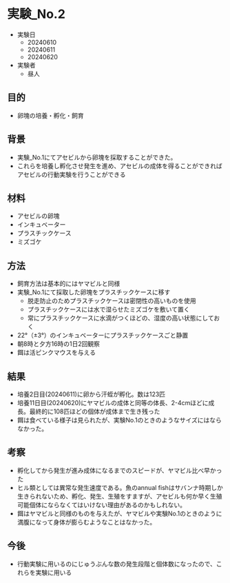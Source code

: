 # 実験_No.2
- 実験日
    - 20240610
    - 20240611
    - 20240620
- 実験者
    - 昼人
## 目的
- 卵塊の培養・孵化・飼育
## 背景
- 実験_No.1にてアセビルから卵塊を採取することができた。
- これらを培養し孵化させ発生を進め、アセビルの成体を得ることができればアセビルの行動実験を行うことができる
## 材料
- アセビルの卵塊
- インキュベーター
- プラスチックケース
- ミズゴケ
## 方法
- 飼育方法は基本的にはヤマビルと同様
- 実験_No.1にて採取した卵塊をプラスチックケースに移す
    - 脱走防止のためプラスチックケースは密閉性の高いものを使用
    - プラスチックケースには水で湿らせたミズゴケを敷いて置く
    - 常にプラスチックケースに水滴がつくほどの、湿度の高い状態にしておく
- 22°（±3°）のインキュベーターにプラスチックケースごと静置
- 朝8時と夕方16時の1日2回観察
- 餌は活ピンクマウスを与える
## 結果
- 培養2日目(20240611)に卵から汗蛭が孵化。数は123匹
- 培養11日目(20240620)にヤマビルの成体と同等の体長、2-4cmほどに成長。最終的に108匹ほどの個体が成体まで生き残った
- 餌は食べている様子は見られたが、実験No.1のときのようなサイズにはならなかった。
## 考察
- 孵化してから発生が進み成体になるまでのスピードが、ヤマビル比べ早かった
- ヒル類としては異常な発生速度である。魚のannual fishはサバンナ時期しか生きられないため、孵化、発生、生殖をすますが、アセビルも何か早く生殖可能個体にならなくてはいけない理由があるのかもしれない。
- 餌はヤマビルと同様のものを与えたが、ヤマビルや実験No.1のときのように満腹になって身体が膨らむようなことはなかった。
## 今後
- 行動実験に用いるのにじゅうぶんな数の発生段階と個体数になったので、これらを実験に用いる
